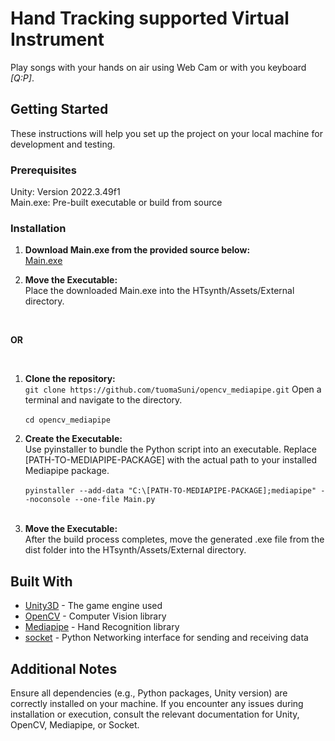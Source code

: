 # Hand Tracking supported Virtual Instrument

Play songs with your hands on air using Web Cam or with you keyboard *[Q:P]*.

## Getting Started

These instructions will help you set up the project on your local machine for development and testing.

### Prerequisites

Unity: Version 2022.3.49f1 <br/>
Main.exe: Pre-built executable or build from source

### Installation

1. **Download Main.exe from the provided source below:** <br/>
[Main.exe](https://www.dropbox.com/scl/fi/s1cy84rrwmogtx0u2zvmb/Main.exe?rlkey=fpzn4vum7kww85uga0cqernyq&st=sf7fech6&dl=0)

2. **Move the Executable:** <br/>
Place the downloaded Main.exe into the HTsynth/Assets/External directory. <br/>

<br/>

**OR** <br/>

<br/>

1. **Clone the repository:** <br/>
`git clone https://github.com/tuomaSuni/opencv_mediapipe.git`
Open a terminal and navigate to the directory. <br/><br/>
`cd opencv_mediapipe`

2. **Create the Executable:** <br/>
Use pyinstaller to bundle the Python script into an executable. Replace [PATH-TO-MEDIAPIPE-PACKAGE] with the actual path to your installed Mediapipe package.<br/><br/>
`pyinstaller --add-data "C:\[PATH-TO-MEDIAPIPE-PACKAGE];mediapipe" --noconsole --one-file Main.py` <br/><br/>

3. **Move the Executable:** <br/>
After the build process completes, move the generated .exe file from the dist folder into the HTsynth/Assets/External directory.

## Built With

* [Unity3D](https://unity.com/) - The game engine used
* [OpenCV](https://pypi.org/project/opencv-python/) - Computer Vision library
* [Mediapipe](https://pypi.org/project/mediapipe/) - Hand Recognition library
* [socket](https://docs.python.org/3/library/socket.html) - Python Networking interface for sending and receiving data

## Additional Notes

Ensure all dependencies (e.g., Python packages, Unity version) are correctly installed on your machine.
If you encounter any issues during installation or execution, consult the relevant documentation for Unity, OpenCV, Mediapipe, or Socket.
